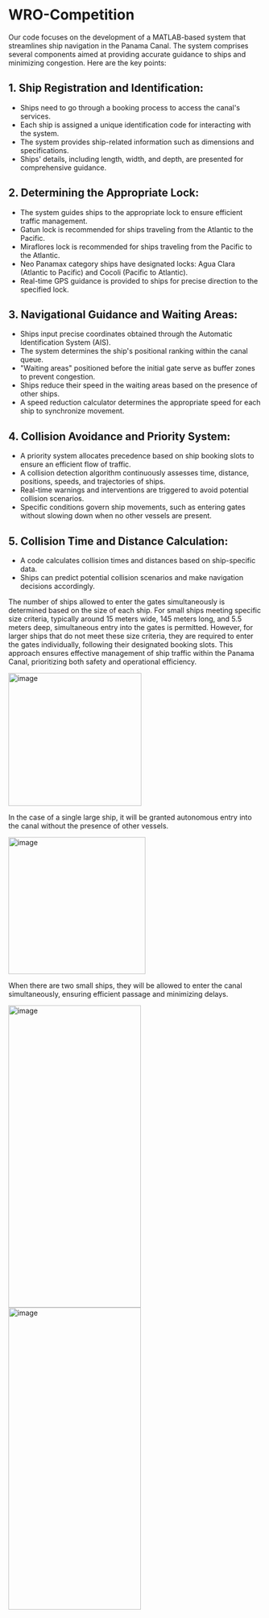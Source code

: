 # WRO-Competition

Our code focuses on the development of a MATLAB-based system that streamlines ship navigation in the Panama Canal. The system comprises several components aimed at providing accurate guidance to ships and minimizing congestion. Here are the key points:

## 1. Ship Registration and Identification:
   - Ships need to go through a booking process to access the canal's services.
   - Each ship is assigned a unique identification code for interacting with the system.
   - The system provides ship-related information such as dimensions and specifications.
   - Ships' details, including length, width, and depth, are presented for comprehensive guidance.

## 2. Determining the Appropriate Lock:
   - The system guides ships to the appropriate lock to ensure efficient traffic management.
   - Gatun lock is recommended for ships traveling from the Atlantic to the Pacific.
   - Miraflores lock is recommended for ships traveling from the Pacific to the Atlantic.
   - Neo Panamax category ships have designated locks: Agua Clara (Atlantic to Pacific) and Cocoli (Pacific to Atlantic).
   - Real-time GPS guidance is provided to ships for precise direction to the specified lock.

## 3. Navigational Guidance and Waiting Areas:
   - Ships input precise coordinates obtained through the Automatic Identification System (AIS).
   - The system determines the ship's positional ranking within the canal queue.
   - "Waiting areas" positioned before the initial gate serve as buffer zones to prevent congestion.
   - Ships reduce their speed in the waiting areas based on the presence of other ships.
   - A speed reduction calculator determines the appropriate speed for each ship to synchronize movement.

## 4. Collision Avoidance and Priority System:
   - A priority system allocates precedence based on ship booking slots to ensure an efficient flow of traffic.
   - A collision detection algorithm continuously assesses time, distance, positions, speeds, and trajectories of ships.
   - Real-time warnings and interventions are triggered to avoid potential collision scenarios.
   - Specific conditions govern ship movements, such as entering gates without slowing down when no other vessels are present.

## 5. Collision Time and Distance Calculation:
   - A code calculates collision times and distances based on ship-specific data.
   - Ships can predict potential collision scenarios and make navigation decisions accordingly.






The number of ships allowed to enter the gates simultaneously is determined based on the size of each ship. For small ships meeting specific size criteria, typically around 15 meters wide, 145 meters long, and 5.5 meters deep, simultaneous entry into the gates is permitted. However, for larger ships that do not meet these size criteria, they are required to enter the gates individually, following their designated booking slots. This approach ensures effective management of ship traffic within the Panama Canal, prioritizing both safety and operational efficiency. 

<img width="264" alt="image" src="https://github.com/alaaanann/WRO-Competition/assets/72482375/cb15602e-bf49-49b2-8400-3bc6d9b28f84">

In the case of a single large ship, it will be granted autonomous entry into the canal without the presence of other vessels.

<img width="272" alt="image" src="https://github.com/alaaanann/WRO-Competition/assets/72482375/03782e3c-51fa-4d35-a493-d2013ebc0dd0">

When there are two small ships, they will be allowed to enter the canal simultaneously, ensuring efficient passage and minimizing delays.


<img width="263" height="600" alt="image" src="https://github.com/alaaanann/WRO-Competition/assets/72482375/602fd267-29e4-42f4-8eda-674642b3a7e8">


<img width="263" height="600" alt="image" src="https://github.com/alaaanann/WRO-Competition/assets/72482375/2be95f01-77c0-4ea1-9f46-d07767b8d01c">

